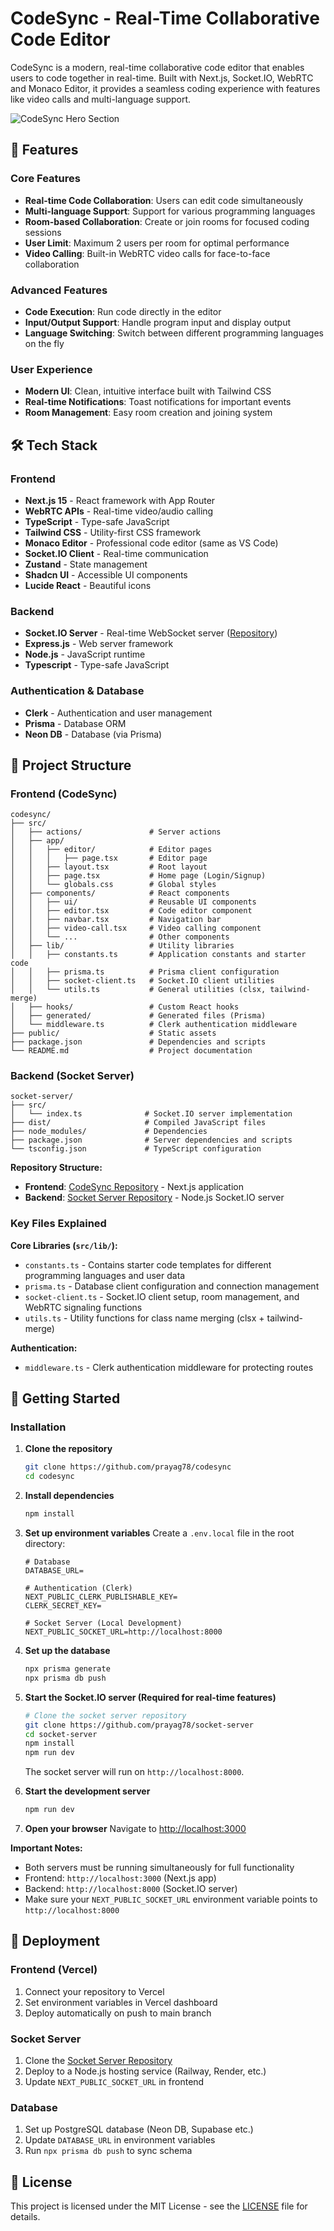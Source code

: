 # CodeSync - Real-Time Collaborative Code Editor

CodeSync is a modern, real-time collaborative code editor that enables users to code together in real-time. Built with Next.js, Socket.IO, WebRTC and Monaco Editor, it provides a seamless coding experience with features like video calls and multi-language support.

![CodeSync Hero Section](./public/image.png)

## 🚀 Features

### Core Features

- **Real-time Code Collaboration**: Users can edit code simultaneously
- **Multi-language Support**: Support for various programming languages
- **Room-based Collaboration**: Create or join rooms for focused coding sessions
- **User Limit**: Maximum 2 users per room for optimal performance
- **Video Calling**: Built-in WebRTC video calls for face-to-face collaboration

### Advanced Features

- **Code Execution**: Run code directly in the editor
- **Input/Output Support**: Handle program input and display output
- **Language Switching**: Switch between different programming languages on the fly

### User Experience

- **Modern UI**: Clean, intuitive interface built with Tailwind CSS
- **Real-time Notifications**: Toast notifications for important events
- **Room Management**: Easy room creation and joining system

## 🛠️ Tech Stack

### Frontend

- **Next.js 15** - React framework with App Router
- **WebRTC APIs** - Real-time video/audio calling
- **TypeScript** - Type-safe JavaScript
- **Tailwind CSS** - Utility-first CSS framework
- **Monaco Editor** - Professional code editor (same as VS Code)
- **Socket.IO Client** - Real-time communication
- **Zustand** - State management
- **Shadcn UI** - Accessible UI components
- **Lucide React** - Beautiful icons

### Backend

- **Socket.IO Server** - Real-time WebSocket server ([Repository](https://github.com/prayag78/socket-server))
- **Express.js** - Web server framework
- **Node.js** - JavaScript runtime
- **Typescript** - Type-safe JavaScript

### Authentication & Database

- **Clerk** - Authentication and user management
- **Prisma** - Database ORM
- **Neon DB** - Database (via Prisma)

## 📁 Project Structure

### Frontend (CodeSync)

```
codesync/
├── src/
│   ├── actions/               # Server actions
│   ├── app/
│   │   ├── editor/            # Editor pages
│   │   │   ├── page.tsx       # Editor page
│   │   ├── layout.tsx         # Root layout
│   │   ├── page.tsx           # Home page (Login/Signup)
│   │   └── globals.css        # Global styles
│   ├── components/            # React components
│   │   ├── ui/                # Reusable UI components
│   │   ├── editor.tsx         # Code editor component
│   │   ├── navbar.tsx         # Navigation bar
│   │   ├── video-call.tsx     # Video calling component
│   │   └── ...                # Other components
│   ├── lib/                   # Utility libraries
│   │   ├── constants.ts       # Application constants and starter code
│   │   ├── prisma.ts          # Prisma client configuration
│   │   ├── socket-client.ts   # Socket.IO client utilities
│   │   └── utils.ts           # General utilities (clsx, tailwind-merge)
│   ├── hooks/                 # Custom React hooks
│   ├── generated/             # Generated files (Prisma)
│   └── middleware.ts          # Clerk authentication middleware
├── public/                    # Static assets
├── package.json               # Dependencies and scripts
└── README.md                  # Project documentation
```

### Backend (Socket Server)

```
socket-server/
├── src/
│   └── index.ts              # Socket.IO server implementation
├── dist/                     # Compiled JavaScript files
├── node_modules/             # Dependencies
├── package.json              # Server dependencies and scripts
└── tsconfig.json             # TypeScript configuration
```

**Repository Structure:**

- **Frontend**: [CodeSync Repository](https://github.com/prayag78/codesync) - Next.js application
- **Backend**: [Socket Server Repository](https://github.com/prayag78/socket-server) - Node.js Socket.IO server

### Key Files Explained

**Core Libraries (`src/lib/`):**

- `constants.ts` - Contains starter code templates for different programming languages and user data
- `prisma.ts` - Database client configuration and connection management
- `socket-client.ts` - Socket.IO client setup, room management, and WebRTC signaling functions
- `utils.ts` - Utility functions for class name merging (clsx + tailwind-merge)

**Authentication:**

- `middleware.ts` - Clerk authentication middleware for protecting routes

## 🚀 Getting Started

### Installation

1. **Clone the repository**

   ```bash
   git clone https://github.com/prayag78/codesync
   cd codesync
   ```

2. **Install dependencies**

   ```bash
   npm install
   ```

3. **Set up environment variables**
   Create a `.env.local` file in the root directory:

   ```env
   # Database
   DATABASE_URL=

   # Authentication (Clerk)
   NEXT_PUBLIC_CLERK_PUBLISHABLE_KEY=
   CLERK_SECRET_KEY=

   # Socket Server (Local Development)
   NEXT_PUBLIC_SOCKET_URL=http://localhost:8000
   ```

4. **Set up the database**

   ```bash
   npx prisma generate
   npx prisma db push
   ```

5. **Start the Socket.IO server (Required for real-time features)**

   ```bash
   # Clone the socket server repository
   git clone https://github.com/prayag78/socket-server
   cd socket-server
   npm install
   npm run dev
   ```

   The socket server will run on `http://localhost:8000`.

6. **Start the development server**

   ```bash
   npm run dev
   ```

7. **Open your browser**
   Navigate to [http://localhost:3000](http://localhost:3000)

**Important Notes:**

- Both servers must be running simultaneously for full functionality
- Frontend: `http://localhost:3000` (Next.js app)
- Backend: `http://localhost:8000` (Socket.IO server)
- Make sure your `NEXT_PUBLIC_SOCKET_URL` environment variable points to `http://localhost:8000`

## 🚀 Deployment

### Frontend (Vercel)

1. Connect your repository to Vercel
2. Set environment variables in Vercel dashboard
3. Deploy automatically on push to main branch

### Socket Server

1. Clone the [Socket Server Repository](https://github.com/prayag78/socket-server)
2. Deploy to a Node.js hosting service (Railway, Render, etc.)
3. Update `NEXT_PUBLIC_SOCKET_URL` in frontend

### Database

1. Set up PostgreSQL database (Neon DB, Supabase etc.)
2. Update `DATABASE_URL` in environment variables
3. Run `npx prisma db push` to sync schema

## 📝 License

This project is licensed under the MIT License - see the [LICENSE](LICENSE) file for details.
